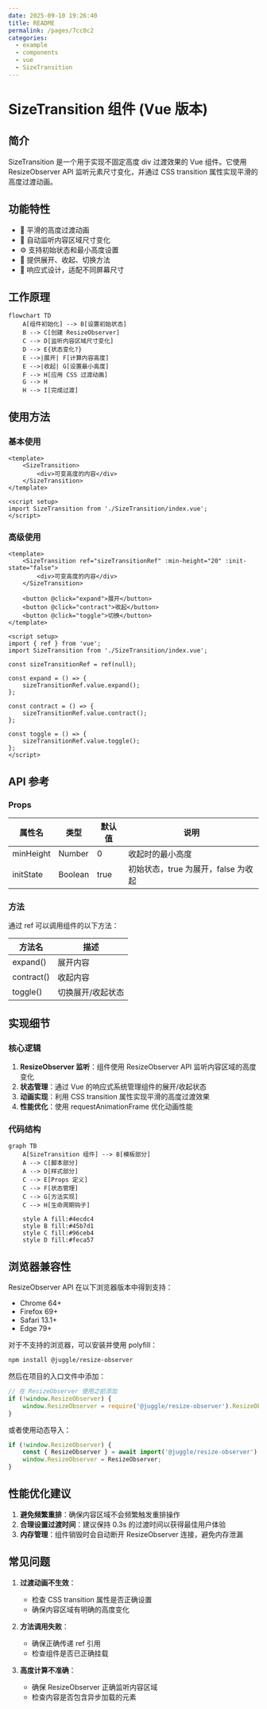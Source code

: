 ```yaml
---
date: 2025-09-10 19:26:40
title: README
permalink: /pages/7cc0c2
categories:
  - example
  - components
  - vue
  - SizeTransition
---
```


# SizeTransition 组件 (Vue 版本)

## 简介

SizeTransition 是一个用于实现不固定高度 div 过渡效果的 Vue 组件。它使用 ResizeObserver API 监听元素尺寸变化，并通过 CSS transition 属性实现平滑的高度过渡动画。

## 功能特性

- 🌟 平滑的高度过渡动画
- 📏 自动监听内容区域尺寸变化
- ⚙️ 支持初始状态和最小高度设置
- 🎯 提供展开、收起、切换方法
- 📱 响应式设计，适配不同屏幕尺寸

## 工作原理

```mermaid
flowchart TD
    A[组件初始化] --> B[设置初始状态]
    B --> C[创建 ResizeObserver]
    C --> D[监听内容区域尺寸变化]
    D --> E{状态变化?}
    E -->|展开| F[计算内容高度]
    E -->|收起| G[设置最小高度]
    F --> H[应用 CSS 过渡动画]
    G --> H
    H --> I[完成过渡]
```

## 使用方法

### 基本使用

```vue
<template>
	<SizeTransition>
		<div>可变高度的内容</div>
	</SizeTransition>
</template>

<script setup>
import SizeTransition from './SizeTransition/index.vue';
</script>
```

### 高级使用

```vue
<template>
	<SizeTransition ref="sizeTransitionRef" :min-height="20" :init-state="false">
		<div>可变高度的内容</div>
	</SizeTransition>

	<button @click="expand">展开</button>
	<button @click="contract">收起</button>
	<button @click="toggle">切换</button>
</template>

<script setup>
import { ref } from 'vue';
import SizeTransition from './SizeTransition/index.vue';

const sizeTransitionRef = ref(null);

const expand = () => {
	sizeTransitionRef.value.expand();
};

const contract = () => {
	sizeTransitionRef.value.contract();
};

const toggle = () => {
	sizeTransitionRef.value.toggle();
};
</script>
```

## API 参考

### Props

| 属性名    | 类型    | 默认值 | 说明                                |
| --------- | ------- | ------ | ----------------------------------- |
| minHeight | Number  | 0      | 收起时的最小高度                    |
| initState | Boolean | true   | 初始状态，true 为展开，false 为收起 |

### 方法

通过 ref 可以调用组件的以下方法：

| 方法名     | 描述              |
| ---------- | ----------------- |
| expand()   | 展开内容          |
| contract() | 收起内容          |
| toggle()   | 切换展开/收起状态 |

## 实现细节

### 核心逻辑

1. **ResizeObserver 监听**：组件使用 ResizeObserver API 监听内容区域的高度变化
2. **状态管理**：通过 Vue 的响应式系统管理组件的展开/收起状态
3. **动画实现**：利用 CSS transition 属性实现平滑的高度过渡效果
4. **性能优化**：使用 requestAnimationFrame 优化动画性能

### 代码结构

```mermaid
graph TB
    A[SizeTransition 组件] --> B[模板部分]
    A --> C[脚本部分]
    A --> D[样式部分]
    C --> E[Props 定义]
    C --> F[状态管理]
    C --> G[方法实现]
    C --> H[生命周期钩子]

    style A fill:#4ecdc4
    style B fill:#45b7d1
    style C fill:#96ceb4
    style D fill:#feca57
```

## 浏览器兼容性

ResizeObserver API 在以下浏览器版本中得到支持：

- Chrome 64+
- Firefox 69+
- Safari 13.1+
- Edge 79+

对于不支持的浏览器，可以安装并使用 polyfill：

```bash
npm install @juggle/resize-observer
```

然后在项目的入口文件中添加：

```javascript
// 在 ResizeObserver 使用之前添加
if (!window.ResizeObserver) {
	window.ResizeObserver = require('@juggle/resize-observer').ResizeObserver;
}
```

或者使用动态导入：

```javascript
if (!window.ResizeObserver) {
	const { ResizeObserver } = await import('@juggle/resize-observer');
	window.ResizeObserver = ResizeObserver;
}
```

## 性能优化建议

1. **避免频繁重排**：确保内容区域不会频繁触发重排操作
2. **合理设置过渡时间**：建议保持 0.3s 的过渡时间以获得最佳用户体验
3. **内存管理**：组件销毁时会自动断开 ResizeObserver 连接，避免内存泄漏

## 常见问题

1. **过渡动画不生效**：

   - 检查 CSS transition 属性是否正确设置
   - 确保内容区域有明确的高度变化

2. **方法调用失败**：

   - 确保正确传递 ref 引用
   - 检查组件是否已正确挂载

3. **高度计算不准确**：
   - 确保 ResizeObserver 正确监听内容区域
   - 检查内容是否包含异步加载的元素
